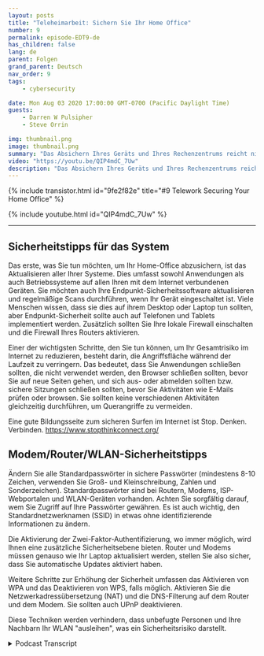```yaml
---
layout: posts
title: "Teleheimarbeit: Sichern Sie Ihr Home Office"
number: 9
permalink: episode-EDT9-de
has_children: false
lang: de
parent: Folgen
grand_parent: Deutsch
nav_order: 9
tags:
    - cybersecurity

date: Mon Aug 03 2020 17:00:00 GMT-0700 (Pacific Daylight Time)
guests:
    - Darren W Pulsipher
    - Steve Orrin

img: thumbnail.png
image: thumbnail.png
summary: "Das Absichern Ihres Geräts und Ihres Rechenzentrums reicht nicht aus. Mit immer mehr Personen, die von zu Hause aus arbeiten, müssen Sie Ihren Mitarbeitern helfen, ihr Heimnetzwerk und ihren Arbeitsbereich abzusichern. In dieser Episode hilft Steve Orrin, Bundes-CTO bei Intel, Darren dabei, sein Heimnetzwerk zu sichern."
video: "https://youtu.be/QIP4mdC_7Uw"
description: "Das Absichern Ihres Geräts und Ihres Rechenzentrums reicht nicht aus. Mit immer mehr Personen, die von zu Hause aus arbeiten, müssen Sie Ihren Mitarbeitern helfen, ihr Heimnetzwerk und ihren Arbeitsbereich abzusichern. In dieser Episode hilft Steve Orrin, Bundes-CTO bei Intel, Darren dabei, sein Heimnetzwerk zu sichern."
---
```


<div>
{% include transistor.html id="9fe2f82e" title="#9 Telework Securing Your Home Office" %}

{% include youtube.html id="QIP4mdC_7Uw" %}
</div>

---

## Sicherheitstipps für das System

Das erste, was Sie tun möchten, um Ihr Home-Office abzusichern, ist das Aktualisieren aller Ihrer Systeme. Dies umfasst sowohl Anwendungen als auch Betriebssysteme auf allen Ihren mit dem Internet verbundenen Geräten. Sie möchten auch Ihre Endpunkt-Sicherheitssoftware aktualisieren und regelmäßige Scans durchführen, wenn Ihr Gerät eingeschaltet ist. Viele Menschen wissen, dass sie dies auf ihrem Desktop oder Laptop tun sollten, aber Endpunkt-Sicherheit sollte auch auf Telefonen und Tablets implementiert werden. Zusätzlich sollten Sie Ihre lokale Firewall einschalten und die Firewall Ihres Routers aktivieren.

Einer der wichtigsten Schritte, den Sie tun können, um Ihr Gesamtrisiko im Internet zu reduzieren, besteht darin, die Angriffsfläche während der Laufzeit zu verringern. Das bedeutet, dass Sie Anwendungen schließen sollten, die nicht verwendet werden, den Browser schließen sollten, bevor Sie auf neue Seiten gehen, und sich aus- oder abmelden sollten bzw. sichere Sitzungen schließen sollten, bevor Sie Aktivitäten wie E-Mails prüfen oder browsen. Sie sollten keine verschiedenen Aktivitäten gleichzeitig durchführen, um Querangriffe zu vermeiden.

Eine gute Bildungsseite zum sicheren Surfen im Internet ist Stop. Denken. Verbinden. https://www.stopthinkconnect.org/

## Modem/Router/WLAN-Sicherheitstipps

Ändern Sie alle Standardpasswörter in sichere Passwörter (mindestens 8-10 Zeichen, verwenden Sie Groß- und Kleinschreibung, Zahlen und Sonderzeichen). Standardpasswörter sind bei Routern, Modems, ISP-Webportalen und WLAN-Geräten vorhanden. Achten Sie sorgfältig darauf, wem Sie Zugriff auf Ihre Passwörter gewähren. Es ist auch wichtig, den Standardnetzwerknamen (SSID) in etwas ohne identifizierende Informationen zu ändern.

Die Aktivierung der Zwei-Faktor-Authentifizierung, wo immer möglich, wird Ihnen eine zusätzliche Sicherheitsebene bieten. Router und Modems müssen genauso wie Ihr Laptop aktualisiert werden, stellen Sie also sicher, dass Sie automatische Updates aktiviert haben.

Weitere Schritte zur Erhöhung der Sicherheit umfassen das Aktivieren von WPA und das Deaktivieren von WPS, falls möglich. Aktivieren Sie die Netzwerkadressübersetzung (NAT) und die DNS-Filterung auf dem Router und dem Modem. Sie sollten auch UPnP deaktivieren.

Diese Techniken werden verhindern, dass unbefugte Personen und Ihre Nachbarn Ihr WLAN "ausleihen", was ein Sicherheitsrisiko darstellt.



<details>
<summary> Podcast Transcript </summary>

<p></p>

</details>
